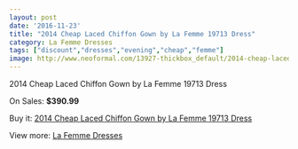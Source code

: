 ```yaml
---
layout: post
date: '2016-11-23'
title: "2014 Cheap Laced Chiffon Gown by La Femme 19713 Dress"
category: La Femme Dresses
tags: ["discount","dresses","evening","cheap","femme"]
image: http://www.neoformal.com/13927-thickbox_default/2014-cheap-laced-chiffon-gown-by-la-femme-19713-dress.jpg
---
```

2014 Cheap Laced Chiffon Gown by La Femme 19713 Dress

On Sales: **$390.99**
<a href="https://www.neoformal.com/en/la-femme-dresses-2014/4791-2014-cheap-laced-chiffon-gown-by-la-femme-19713-dress.html"><amp-img layout="responsive" width="600" height="600" src="//www.neoformal.com/13927-thickbox_default/2014-cheap-laced-chiffon-gown-by-la-femme-19713-dress.jpg" alt="2014 Cheap Laced Chiffon Gown by La Femme 19713 Dress 0" /></a>
<a href="https://www.neoformal.com/en/la-femme-dresses-2014/4791-2014-cheap-laced-chiffon-gown-by-la-femme-19713-dress.html"><amp-img layout="responsive" width="600" height="600" src="//www.neoformal.com/13930-thickbox_default/2014-cheap-laced-chiffon-gown-by-la-femme-19713-dress.jpg" alt="2014 Cheap Laced Chiffon Gown by La Femme 19713 Dress 1" /></a>
<a href="https://www.neoformal.com/en/la-femme-dresses-2014/4791-2014-cheap-laced-chiffon-gown-by-la-femme-19713-dress.html"><amp-img layout="responsive" width="600" height="600" src="//www.neoformal.com/13929-thickbox_default/2014-cheap-laced-chiffon-gown-by-la-femme-19713-dress.jpg" alt="2014 Cheap Laced Chiffon Gown by La Femme 19713 Dress 2" /></a>
<a href="https://www.neoformal.com/en/la-femme-dresses-2014/4791-2014-cheap-laced-chiffon-gown-by-la-femme-19713-dress.html"><amp-img layout="responsive" width="600" height="600" src="//www.neoformal.com/13928-thickbox_default/2014-cheap-laced-chiffon-gown-by-la-femme-19713-dress.jpg" alt="2014 Cheap Laced Chiffon Gown by La Femme 19713 Dress 3" /></a>

Buy it: [2014 Cheap Laced Chiffon Gown by La Femme 19713 Dress](https://www.neoformal.com/en/la-femme-dresses-2014/4791-2014-cheap-laced-chiffon-gown-by-la-femme-19713-dress.html "2014 Cheap Laced Chiffon Gown by La Femme 19713 Dress")

View more: [La Femme Dresses](https://www.neoformal.com/en/56-la-femme-dresses-2014 "La Femme Dresses")